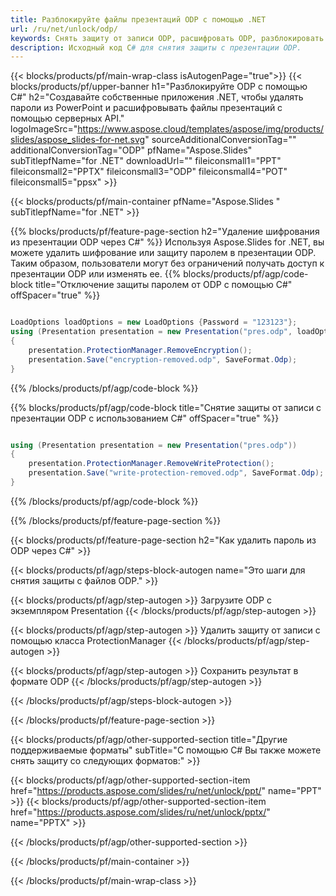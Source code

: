 ```yaml
---
title: Разблокируйте файлы презентаций ODP с помощью .NET
url: /ru/net/unlock/odp/
keywords: Снять защиту от записи ODP, расшифровать ODP, разблокировать презентацию ODP, снять защиту ODP
description: Исходный код C# для снятия защиты с презентации ODP.
---
```


{{< blocks/products/pf/main-wrap-class isAutogenPage="true">}}
{{< blocks/products/pf/upper-banner h1="Разблокируйте ODP с помощью C#" h2="Создавайте собственные приложения .NET, чтобы удалять пароли из PowerPoint и расшифровывать файлы презентаций с помощью серверных API." logoImageSrc="https://www.aspose.cloud/templates/aspose/img/products/slides/aspose_slides-for-net.svg" sourceAdditionalConversionTag="" additionalConversionTag="ODP" pfName="Aspose.Slides" subTitlepfName="for .NET" downloadUrl="" fileiconsmall1="PPT" fileiconsmall2="PPTX" fileiconsmall3="ODP" fileiconsmall4="POT" fileiconsmall5="ppsx" >}}

{{< blocks/products/pf/main-container pfName="Aspose.Slides " subTitlepfName="for .NET" >}}

{{% blocks/products/pf/feature-page-section  h2="Удаление шифрования из презентации ODP через C#" %}}
Используя Aspose.Slides for .NET, вы можете удалить шифрование или защиту паролем в презентации ODP. Таким образом, пользователи могут без ограничений получать доступ к презентации ODP или изменять ее.
{{% blocks/products/pf/agp/code-block title="Отключение защиты паролем от ODP с помощью C#" offSpacer="true" %}}

```cs

LoadOptions loadOptions = new LoadOptions {Password = "123123"};
using (Presentation presentation = new Presentation("pres.odp", loadOptions))
{
    presentation.ProtectionManager.RemoveEncryption();
    presentation.Save("encryption-removed.odp", SaveFormat.Odp);
}
```

{{% /blocks/products/pf/agp/code-block %}}

{{% blocks/products/pf/agp/code-block title="Снятие защиты от записи с презентации ODP с использованием C#" offSpacer="true" %}}

```cs

using (Presentation presentation = new Presentation("pres.odp"))
{
    presentation.ProtectionManager.RemoveWriteProtection();
    presentation.Save("write-protection-removed.odp", SaveFormat.Odp);
}
```

{{% /blocks/products/pf/agp/code-block %}}

{{% /blocks/products/pf/feature-page-section %}}

{{< blocks/products/pf/feature-page-section  h2="Как удалить пароль из ODP через C#" >}}

{{< blocks/products/pf/agp/steps-block-autogen name="Это шаги для снятия защиты с файлов ODP." >}}

{{< blocks/products/pf/agp/step-autogen >}}
Загрузите ODP с экземпляром Presentation
{{< /blocks/products/pf/agp/step-autogen >}}

{{< blocks/products/pf/agp/step-autogen >}}
Удалить защиту от записи с помощью класса ProtectionManager
{{< /blocks/products/pf/agp/step-autogen >}}

{{< blocks/products/pf/agp/step-autogen >}}
Сохранить результат в формате ODP
{{< /blocks/products/pf/agp/step-autogen >}}

{{< /blocks/products/pf/agp/steps-block-autogen >}}

{{< /blocks/products/pf/feature-page-section >}}

{{< blocks/products/pf/agp/other-supported-section title="Другие поддерживаемые форматы" subTitle="С помощью C# Вы также можете снять защиту со следующих форматов:" >}}

{{< blocks/products/pf/agp/other-supported-section-item href="https://products.aspose.com/slides/ru/net/unlock/ppt/" name="PPT" >}}
{{< blocks/products/pf/agp/other-supported-section-item href="https://products.aspose.com/slides/ru/net/unlock/pptx/" name="PPTX" >}}


{{< /blocks/products/pf/agp/other-supported-section >}}

{{< /blocks/products/pf/main-container >}}
    
{{< /blocks/products/pf/main-wrap-class >}}